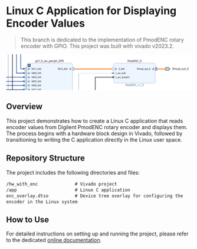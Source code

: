 # Linux C Application for Displaying Encoder Values

> This branch is dedicated to the implementation of PmodENC rotary encoder with GPIO. This project was built with vivado v2023.2.

![design](design.png)

## Overview

This project demonstrates how to create a Linux C application that reads encoder values from Digilent PmodENC rotary encoder and displays them. The process begins with a hardware block design in Vivado, followed by transitioning to writing the C application directly in the Linux user space.

## Repository Structure

The project includes the following directories and files:
```
/hw_with_enc              # Vivado project
/app                      # Linux C application
enc_overlay.dtso          # Device tree overlay for configuring the encoder in the Linux system
```

## How to Use
For detailed instructions on setting up and running the project, please refer to the dedicated [online documentation](https://ter-zybo.github.io/Documentations/docs/pmodenc_linux/).
